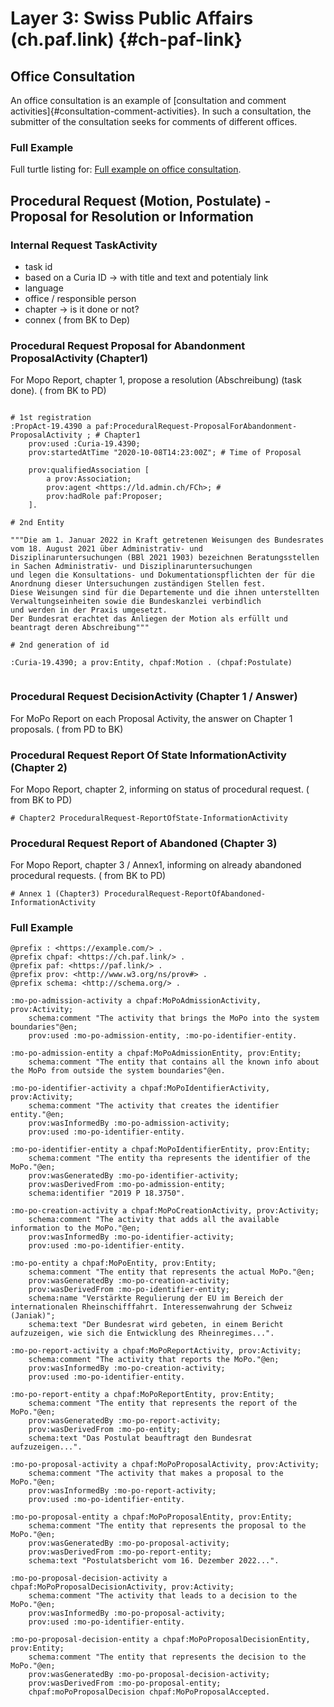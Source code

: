 # Layer 3: Swiss Public Affairs (ch.paf.link) {#ch-paf-link}

## Office Consultation

An office consultation is an example of [consultation and comment activities]{#consultation-comment-activities}. In such a consultation, the submitter of the consultation seeks for comments of different offices.

### Full Example

<aside class="example" title="Full Example on Office Consultation">
    Full turtle listing for: <a href="https://github.com/swiss/paf-link/blob/main/examples/office_consultation.ttl" target="_blank">Full example on office consultation</a>.
</aside>

## Procedural Request (Motion, Postulate) - Proposal for Resolution or Information

### Internal Request TaskActivity 
* task id
* based on a Curia ID -> with title and text and potentialy link
* language
* office / responsible person
* chapter -> is it done or not?
* connex 
( from BK to Dep)




### Procedural Request Proposal for Abandonment ProposalActivity (Chapter1)
For Mopo Report, chapter 1, propose a resolution (Abschreibung) (task done).
( from BK to PD)

<aside class="example">

```turtle

# 1st registration
:PropAct-19.4390 a paf:ProceduralRequest-ProposalForAbandonment-ProposalActivity ; # Chapter1 
  	prov:used :Curia-19.4390;
	prov:startedAtTime "2020-10-08T14:23:00Z"; # Time of Proposal

    prov:qualifiedAssociation [
        a prov:Association;
        prov:agent <https://ld.admin.ch/FCh>; # 
        prov:hadRole paf:Proposer;
    ].

# 2nd Entity

"""Die am 1. Januar 2022 in Kraft getretenen Weisungen des Bundesrates vom 18. August 2021 über Administrativ- und 
Disziplinaruntersuchungen (BBl 2021 1903) bezeichnen Beratungsstellen in Sachen Administrativ- und Disziplinaruntersuchungen
und legen die Konsultations- und Dokumentationspflichten der für die Anordnung dieser Untersuchungen zuständigen Stellen fest. 
Diese Weisungen sind für die Departemente und die ihnen unterstellten Verwaltungseinheiten sowie die Bundeskanzlei verbindlich 
und werden in der Praxis umgesetzt.
Der Bundesrat erachtet das Anliegen der Motion als erfüllt und beantragt deren Abschreibung"""

# 2nd generation of id

:Curia-19.4390; a prov:Entity, chpaf:Motion . (chpaf:Postulate)


```
</aside>

### Procedural Request DecisionActivity (Chapter 1 / Answer)
For MoPo Report on each Proposal Activity, the answer on Chapter 1 proposals.
( from PD to BK)


### Procedural Request Report Of State InformationActivity (Chapter 2)
For Mopo Report, chapter 2, informing on status of procedural request.
( from BK to PD)
<aside class="example">

```turtle
# Chapter2 ProceduralRequest-ReportOfState-InformationActivity
```
</aside>

<aside class="example">

### Procedural Request Report of Abandoned (Chapter 3)
For Mopo Report, chapter 3 / Annex1, informing on already abandoned procedural requests.
( from BK to PD)

```turtle
# Annex 1 (Chapter3) ProceduralRequest-ReportOfAbandoned-InformationActivity
```
</aside>

### Full Example

<aside class="example">

```turtle
@prefix : <https://example.com/> .
@prefix chpaf: <https://ch.paf.link/> .
@prefix paf: <https://paf.link/> .
@prefix prov: <http://www.w3.org/ns/prov#> .
@prefix schema: <http://schema.org/> .

:mo-po-admission-activity a chpaf:MoPoAdmissionActivity, prov:Activity;
	schema:comment "The activity that brings the MoPo into the system boundaries"@en;
	prov:used :mo-po-admission-entity, :mo-po-identifier-entity.

:mo-po-admission-entity a chpaf:MoPoAdmissionEntity, prov:Entity;
	schema:comment "The entity that contains all the known info about the MoPo from outside the system boundaries"@en.

:mo-po-identifier-activity a chpaf:MoPoIdentifierActivity, prov:Activity;
	schema:comment "The activity that creates the identifier entity."@en;
	prov:wasInformedBy :mo-po-admission-activity;
	prov:used :mo-po-identifier-entity.

:mo-po-identifier-entity a chpaf:MoPoIdentifierEntity, prov:Entity;
	schema:comment "The entity tha represents the identifier of the MoPo."@en;
	prov:wasGeneratedBy :mo-po-identifier-activity;
	prov:wasDerivedFrom :mo-po-admission-entity;
	schema:identifier "2019 P 18.3750".

:mo-po-creation-activity a chpaf:MoPoCreationActivity, prov:Activity;
	schema:comment "The activity that adds all the available information to the MoPo."@en;
	prov:wasInformedBy :mo-po-identifier-activity;
	prov:used :mo-po-identifier-entity.

:mo-po-entity a chpaf:MoPoEntity, prov:Entity;
	schema:comment "The entity that represents the actual MoPo."@en;
	prov:wasGeneratedBy :mo-po-creation-activity;
	prov:wasDerivedFrom :mo-po-identifier-entity;
	schema:name "Verstärkte Regulierung der EU im Bereich der internationalen Rheinschifffahrt. Interessenwahrung der Schweiz (Janiak)";
	schema:text "Der Bundesrat wird gebeten, in einem Bericht aufzuzeigen, wie sich die Entwicklung des Rheinregimes...".

:mo-po-report-activity a chpaf:MoPoReportActivity, prov:Activity;
	schema:comment "The activity that reports the MoPo."@en;
	prov:wasInformedBy :mo-po-creation-activity;
	prov:used :mo-po-identifier-entity.
	
:mo-po-report-entity a chpaf:MoPoReportEntity, prov:Entity;
	schema:comment "The entity that represents the report of the MoPo."@en;
	prov:wasGeneratedBy :mo-po-report-activity;
	prov:wasDerivedFrom :mo-po-entity;
	schema:text "Das Postulat beauftragt den Bundesrat aufzuzeigen...".

:mo-po-proposal-activity a chpaf:MoPoProposalActivity, prov:Activity;
	schema:comment "The activity that makes a proposal to the MoPo."@en;
	prov:wasInformedBy :mo-po-report-activity;
	prov:used :mo-po-identifier-entity.
	
:mo-po-proposal-entity a chpaf:MoPoProposalEntity, prov:Entity;
	schema:comment "The entity that represents the proposal to the MoPo."@en;
	prov:wasGeneratedBy :mo-po-proposal-activity;
	prov:wasDerivedFrom :mo-po-report-entity;
	schema:text "Postulatsbericht vom 16. Dezember 2022...".

:mo-po-proposal-decision-activity a chpaf:MoPoProposalDecisionActivity, prov:Activity;
	schema:comment "The activity that leads to a decision to the MoPo."@en;
	prov:wasInformedBy :mo-po-proposal-activity;
	prov:used :mo-po-identifier-entity.

:mo-po-proposal-decision-entity a chpaf:MoPoProposalDecisionEntity, prov:Entity;
	schema:comment "The entity that represents the decision to the MoPo."@en;
	prov:wasGeneratedBy :mo-po-proposal-decision-activity;
	prov:wasDerivedFrom :mo-po-proposal-entity;
	chpaf:moPoProposalDecision chpaf:MoPoProposalAccepted.
```

</aside>
